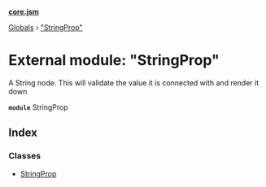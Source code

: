 **[core.jsm](../README.md)**

[Globals](../globals.md) › [&quot;StringProp&quot;](_stringprop_.md)

# External module: "StringProp"

A String node. This will validate the value it is connected with and render it down

**`module`** StringProp

## Index

### Classes

* [StringProp](../classes/_stringprop_.stringprop.md)